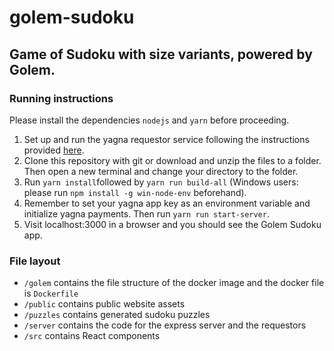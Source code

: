 # golem-sudoku
## Game of Sudoku with size variants, powered by Golem.
### Running instructions
Please install the dependencies `nodejs` and `yarn` before proceeding.
 1. Set up and run the yagna requestor service following the instructions provided [here](https://handbook.golem.network/requestor-tutorials/flash-tutorial-of-requestor-development).
 2. Clone this repository with git or download and unzip the files to a folder. Then open a new terminal and change your directory to the folder.
 3. Run `yarn install`followed by `yarn run build-all` (Windows users: please run `npm install -g win-node-env` beforehand).
 4. Remember to set your yagna app key as an environment variable and initialize yagna payments. Then run `yarn run start-server`.
 5. Visit localhost:3000 in a browser and you should see the Golem Sudoku app.

### File layout

 - `/golem` contains the file structure of the docker image and the docker file is `Dockerfile`
 - `/public` contains public website assets
 - `/puzzles` contains generated sudoku puzzles
 - `/server` contains the code for the express server and the requestors
 - `/src` contains React components
